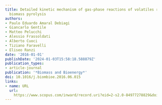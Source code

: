 ```yaml
---
title: Detailed kinetic mechanism of gas-phase reactions of volatiles released from
  biomass pyrolysis
authors:
- Paulo Eduardo Amaral Debiagi
- Giancarlo Gentile
- Matteo Pelucchi
- Alessio Frassoldati
- Alberto Cuoci
- Tiziano Faravelli
- Eliseo Ranzi
date: '2016-01-01'
publishDate: '2024-01-03T15:58:18.588879Z'
publication_types:
- article-journal
publication: '*Biomass and Bioenergy*'
doi: 10.1016/j.biombioe.2016.06.015
links:
- name: URL
  url: 
    https://www.scopus.com/inward/record.uri?eid=2-s2.0-84977278829&doi=10.1016%2fj.biombioe.2016.06.015&partnerID=40&md5=5033282572cfe878f204ad57c5d4f60b
---
```

